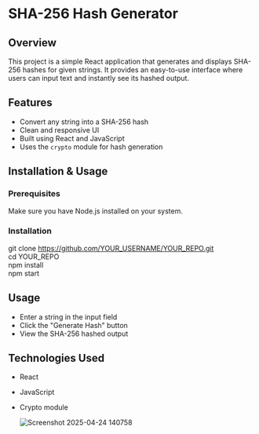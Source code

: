 # SHA-256 Hash Generator  

## Overview  
This project is a simple React application that generates and displays SHA-256 hashes for given strings. It provides an easy-to-use interface where users can input text and instantly see its hashed output.  

## Features  
- Convert any string into a SHA-256 hash  
- Clean and responsive UI  
- Built using React and JavaScript  
- Uses the `crypto` module for hash generation  

## Installation & Usage  

### Prerequisites  
Make sure you have Node.js installed on your system.  

### Installation  

git clone https://github.com/YOUR_USERNAME/YOUR_REPO.git  
cd YOUR_REPO  
npm install  
npm start


## Usage
- Enter a string in the input field
- Click the "Generate Hash" button
- View the SHA-256 hashed output

## Technologies Used
- React
- JavaScript
- Crypto module


    ![Screenshot 2025-04-24 140758](https://github.com/user-attachments/assets/643a0450-adef-495a-a885-4606a449b758)







